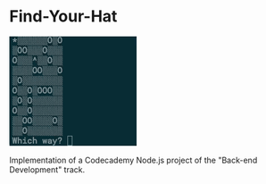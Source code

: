 # Find-Your-Hat

![Demo](./demo/find-your-hat-demo.gif)

Implementation of a Codecademy Node.js project of the "Back-end Development" track.
